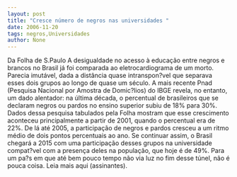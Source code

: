 ```yaml
---
layout: post
title: "Cresce número de negros nas universidades "
date: 2006-11-20
tags: negros,Universidades
author: None
---
```

Da Folha de S.Paulo
A desigualdade no acesso à educação entre negros e brancos no Brasil já foi comparada ao eletrocardiograma de um morto. Parecia imutável, dada a distância quase intranspon?vel que separava esses dois grupos ao longo de quase um século. 
A mais recente Pnad (Pesquisa Nacional por Amostra de Domic?lios) do IBGE revela, no entanto, um dado alentador: na última década, o percentual de brasileiros que se declaram negros ou pardos no ensino superior subiu de 18% para 30%.
Dados dessa pesquisa tabulados pela Folha mostram que esse crescimento aconteceu principalmente a partir de 2001, quando o percentual era de 22%. De lá até 2005, a participação de negros e pardos cresceu a um ritmo médio de dois pontos percentuais ao ano. 
Se continuar assim, o Brasil chegará a 2015 com uma participação desses grupos na universidade compat?vel com a presença deles na população, que hoje é de 49%. Para um pa?s em que até bem pouco tempo não via luz no fim desse túnel, não é pouca coisa.
Leia mais aqui (assinantes). 